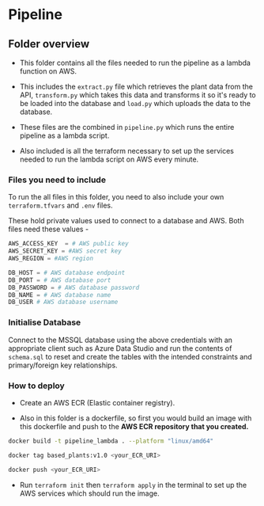 # Pipeline

## Folder overview

- This folder contains all the files needed to run the pipeline as a lambda function on AWS.

- This includes the `extract.py` file which retrieves the plant data from the API, `transform.py` which takes this data and transforms it so it's ready to be loaded into the database and `load.py` which uploads the data to the database.

- These files are the combined in `pipeline.py` which runs the entire pipeline as a lambda script.

- Also included is all the terraform necessary to set up the services needed to run the lambda script on AWS every minute.

### Files you need to include

To run the all files in this folder, you need to also include your own `terraform.tfvars` and `.env` files.

These hold private values used to connect to a database and AWS. Both files need these values - 

```python
AWS_ACCESS_KEY  = # AWS public key
AWS_SECRET_KEY = #AWS secret key
AWS_REGION = #AWS region

DB_HOST = # AWS database endpoint
DB_PORT = # AWS database port
DB_PASSWORD = # AWS database password
DB_NAME = # AWS database name
DB_USER # AWS database username
```
### Initialise Database

Connect to the MSSQL database using the above credentials with an appropriate client such as Azure Data Studio and run the contents of `schema.sql` to reset and create the tables with the intended constraints and primary/foreign key relationships.

### How to deploy

- Create an AWS ECR (Elastic container registry).

- Also in this folder is a dockerfile, so first you would build an image with this dockerfile and push to the **AWS ECR repository that you created.**
```bash
docker build -t pipeline_lambda . --platform "linux/amd64"

docker tag based_plants:v1.0 <your_ECR_URI>

docker push <your_ECR_URI>
```

- Run `terraform init` then `terraform apply` in the terminal to set up the AWS services which should run the image.